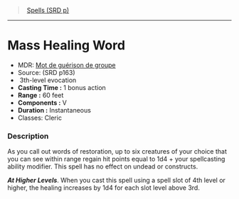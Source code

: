 ﻿---
!SpellVO
Level: 3
Type: evocation
CastingTime: 1 bonus action
Range: 60 feet
Components: V
Duration: Instantaneous
Classes: Cleric
Id: spells_vo.md#mass-healing-word
ParentLink: spells_vo.md#spells-srd-p
Name: Mass Healing Word
ParentName: Spells (SRD p)
NameLevel: 1
AltName: '[Mot de guérison de groupe](hd_spells_mot_de_guerison_de_groupe.md)'
Source: (SRD p163)
---
> [Spells (SRD p)](srd_spells.md)

---

# Mass Healing Word

- MDR: [Mot de guérison de groupe](hd_spells_mot_de_guerison_de_groupe.md)
- Source: (SRD p163)
-  3th-level evocation
- **Casting Time :** 1 bonus action
- **Range :** 60 feet
- **Components :** V
- **Duration :** Instantaneous
- Classes: Cleric

### Description

As you call out words of restoration, up to six creatures of your choice that you can see within range regain hit points equal to 1d4 + your spellcasting ability modifier. This spell has no effect on undead or constructs.

**_At Higher Levels_**. When you cast this spell using a spell slot of 4th level or higher, the healing increases by 1d4 for each slot level above 3rd.

